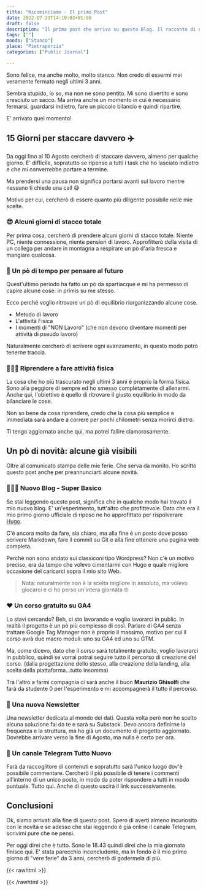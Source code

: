 ```yaml
---
title: "Ricominciamo - Il primo Post"
date: 2022-07-23T14:10:03+01:00
draft: false
description: "Il primo post che arriva su questo Blog. Il racconto di un nuovo inizio e altre cose interessanti"
tags: [""]
moods: ["Stanco"]
place: "Pietraperzia"
categories: ["Public Journal"]

---
```





Sono felice, ma anche molto, molto stanco. Non credo di essermi mai veramente fermato negli ultimi 3 anni.

Sembra stupido, lo so, ma non ne sono pentito. Mi sono divertito e sono cresciuto un sacco. Ma arriva anche un momento in cui è necessario fermarsi, guardarsi indietro, fare un piccolo bilancio e quindi ripartire. 

E' arrivato quel momento!

## 15 Giorni per staccare davvero ✈️
Da oggi fino al 10 Agosto cercherò di staccare davvero, almeno per qualche giorno. E' difficile, sopratutto se ripenso a tutti i task che ho lasciato indietro e che mi converrebbe portare a termine. 

Ma prendersi una pausa non significa portarsi avanti sul lavoro mentre nessuno ti chiede una call 😅

Motivo per cui, cercherò di essere quanto più diligente possibile nelle mie scelte. 

### 😎 Alcuni giorni di stacco totale
Per prima cosa, cercherò di prendere alcuni giorni di stacco totale. Niente PC, niente connessione, niente pensieri di lavoro. Approfitterò della visita di un collega per andare in montagna a respirare un pò d'aria fresca e mangiare qualcosa. 

### 🔮 Un pò di tempo per pensare al futuro
Quest'ultimo periodo ha fatto un pò da spartiacque e mi ha permesso di capire alcune cose: in primis su me stesso. 

Ecco perché voglio ritrovare un pò di equilibrio riorganizzando alcune cose.  
* Metodo di lavoro
* L'attività Fisica
* I momenti di "NON Lavoro" (che non devono diventare momenti per attività di pseudo lavoro)

Naturalmente cercherò di scrivere ogni avanzamento, in questo modo potrò tenerne traccia. 

### 🏋🏻‍♀️ Riprendere a fare attività fisica
La cosa che ho più trascurato negli ultimi 3 anni è proprio la forma fisica. Sono alla peggiore di sempre ed ho smesso completamente di allenarmi. Anche qui, l'obiettivo è quello di ritrovare il giusto equilibrio in modo da bilanciare le cose. 

Non so bene da cosa riprendere, credo che la cosa più semplice e immediata sarà andare a correre per pochi chilometri senza morirci dietro. 

Ti tengo aggiornato anche qui, ma potrei fallire clamorosamente. 

## Un pò di novità: alcune già visibili
Oltre al comunicato stampa delle mie ferie. Che serva da monito. Ho scritto questo post anche per preannunciarti alcune novità. 

### 👨🏼‍💻 Nuovo Blog - Super Basico
Se stai leggendo questo post, significa che in qualche modo hai trovato il mio nuovo blog. E' un'esperimento, tutt'altro che profittevole. Dato che era il mio primo giorno ufficiale di riposo ne ho approfittato per rispolverare [Hugo](https://gohugo.io/).

C'è ancora molto da fare, sia chiaro, ma alla fine è un posto dove posso scrivere Markdown, fare il commit su Git e alla fine ottenere una pagina web completa. 

Perché non sono andato sui classiconi tipo Wordpress? Non c'è un motivo preciso, era da tempo che volevo cimentarmi con Hugo e quale migliore occasione del caricarci sopra il mio sito Web. 

> Nota: naturalmente non è la scelta migliore in assoluto, ma volevo giocarci e ci ho perso un'intera giornata 🤓

### ❤️ Un corso gratuito su GA4
Lo stavi cercando? Beh, ci sto lavorando e voglio lavorarci in public. In realtà il progetto è un pò più complesso di così. Parlare di GA4 senza trattare Google Tag Manager non è proprio il massimo, motivo per cui il corso avrà due macro moduli: uno su GA4 ed uno su GTM. 

Ma, come dicevo, dato che il corso sarà totalmente gratuito, voglio lavorarci in pubblico, quindi se vorrai potrai seguire tutto il percorso di creazione del corso. (dalla progettazione dello stesso, alla creazione della landing, alla scelta della piattaforma...tutto insomma)

Tra l'altro a farmi compagnia ci sarà anche il buon **Maurizio Ghisolfi** che farà da studente 0 per l'esperimento e mi accompagnerà il tutto il percorso.

### 💌 Una nuova Newsletter
Una newsletter dedicata al mondo dei dati. Questa volta però non ho scelto alcuna soluzione fai da te e sarà su Substack. Devo ancora definirne la frequenza e la struttura, ma ho già un documento di progetto aggiornato. Dovrebbe arrivare verso la fine di Agosto, ma nulla è certo per ora. 

### 💬 Un canale Telegram Tutto Nuovo
Farà da raccoglitore di contenuti e sopratutto sarà l'unico luogo dov'è possibile commentare. Cercherò il più possibile di tenere i commenti all'interno di un unico posto, in modo da poter rispondere a tutti in modo puntuale. Tutto qui. Anche di questo uscirà il link successivamente. 

## Conclusioni 
Ok, siamo arrivati alla fine di questo post. Spero di averti almeno incuriosito con le novità e se adesso che stai leggendo è già online il canale Telegram, scrivimi pure che ne pensi. 

Per oggi direi che è tutto. Sono le 18.43 quindi direi che la mia giornata finisce qui. E' stata parecchio inconcludente, ma in fondo è il mio primo giorno di "vere ferie" da 3 anni, cercherò di godermela di più. 




{{< rawhtml >}}
<script>
  dataLayer.push({
    'event':'Lettura Blog Post',
    'Titolo':'Ricominciamo - Il primo Post',
    'categoria':'Public Journal',
    'tag':'',
    'libro':''
  })

        setTimeout(lettura, 50000)

    function lettura(){
      dataLayer.push({
        'event':'Lettura 50s',
        'Titolo':'📚 1. Gli step per la creazione di un business minimalista',
        'categoria':'Note dai Libri',
        'tag':["Business","Minimalismo"],
        'libro':'The Minimalist Entrepreneur'
    })
  }
</script>
{{< /rawhtml >}}


